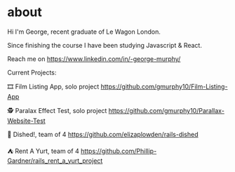 # about

Hi I'm George, recent graduate of Le Wagon London. 

Since finishing the course I have been studying Javascript & React. 

 Reach me on https://www.linkedin.com/in/-george-murphy/

 Current Projects:
 
 🎞️ Film Listing App, solo project
 https://github.com/gmurphy10/Film-Listing-App
 
 🕵️ Paralax Effect Test, solo project
 https://github.com/gmurphy10/Parallax-Website-Test
 
 🍕 Dished!, team of 4
 https://github.com/elizaplowden/rails-dished
 
 ⛺ Rent A Yurt, team of 4
 https://github.com/Phillip-Gardner/rails_rent_a_yurt_project
 
  
